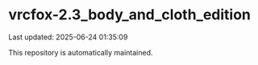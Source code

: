 # vrcfox-2.3_body_and_cloth_edition

Last updated: 2025-06-24 01:35:09

This repository is automatically maintained.
